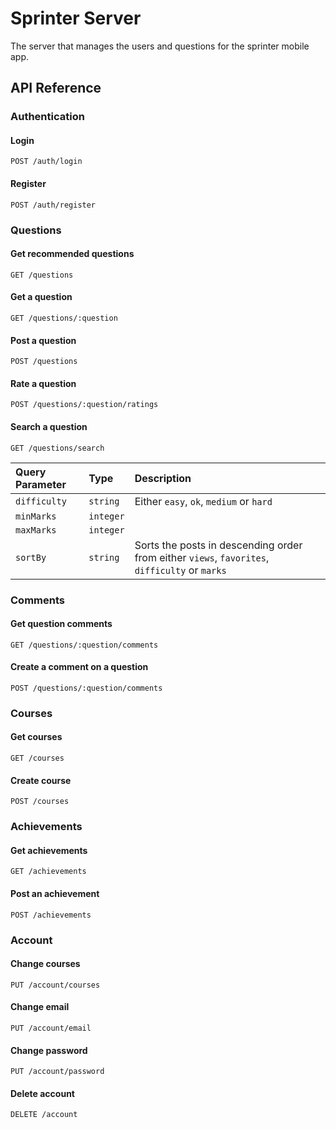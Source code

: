 # Sprinter Server

The server that manages the users and questions for the sprinter mobile app.

## API Reference

### Authentication

#### Login

```http
POST /auth/login
```

#### Register

```http
POST /auth/register
```

### Questions

#### Get recommended questions

```http
GET /questions
```

#### Get a question

```http
GET /questions/:question
```

#### Post a question

```http
POST /questions
```

#### Rate a question

```http
POST /questions/:question/ratings
```

#### Search a question

```http
GET /questions/search
```

| Query Parameter | Type      | Description                                                                                   |
| :-------------- | :-------- | :-------------------------------------------------------------------------------------------- |
| `difficulty`    | `string`  | Either `easy`, `ok`, `medium` or `hard`                                                       |
| `minMarks`      | `integer` |                                                                                               |
| `maxMarks`      | `integer` |                                                                                               |
| `sortBy`        | `string`  | Sorts the posts in descending order from either `views`, `favorites`, `difficulty` or `marks` |

### Comments

#### Get question comments

```http
GET /questions/:question/comments
```

#### Create a comment on a question

```http
POST /questions/:question/comments
```

### Courses

#### Get courses

```http
GET /courses
```

#### Create course

```http
POST /courses
```

### Achievements

#### Get achievements

```http
GET /achievements
```

#### Post an achievement

```http
POST /achievements
```

### Account

#### Change courses

```http
PUT /account/courses
```

#### Change email

```http
PUT /account/email
```

#### Change password

```http
PUT /account/password
```

#### Delete account

```http
DELETE /account
```
